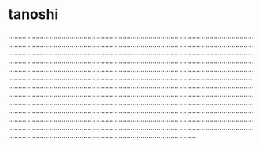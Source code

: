 # tanoshi

...............................................................................................................................................................................................................................................................................................................................................................................................................................................................................................................................................................................................................................................................................................................................................................................................................................................................................................................................................................................................................................................................................................................................................................................................................................................................................................................................................................................................................................................................................................................................................................................................................................................
